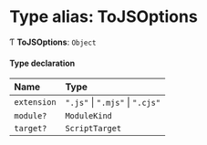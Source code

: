 # Type alias: ToJSOptions

Ƭ **ToJSOptions**: `Object`

#### Type declaration

| Name        | Type                            |
| :---------- | :------------------------------ |
| `extension` | `".js"` \| `".mjs"` \| `".cjs"` |
| `module?`   | `ModuleKind`                    |
| `target?`   | `ScriptTarget`                  |
